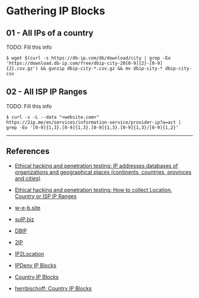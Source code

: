 # Gathering IP Blocks

## 01 - All IPs of a country

TODO: Fill this info

```
$ wget $(curl -s https://db-ip.com/db/download/city | grep -Eo 'https://download.db-ip.com/free/dbip-city-20[0-9]{2}-[0-9]{2}.csv.gz') && gunzip dbip-city-*.csv.gz && mv dbip-city-* dbip-city-csv
```

## 02 - All ISP IP Ranges

TODO: Fill this info

```
$ curl -s -L --data "<website.com>" https://2ip.me/en/services/information-service/provider-ip?a=act | grep -Eo '[0-9]{1,3}.[0-9]{1,3}.[0-9]{1,3}.[0-9]{1,3}/[0-9]{1,2}'
```

---
## References

- [Ethical hacking and penetration testing: IP addresses databases of organizations and geographical places (continents, countries, provinces and cities)](https://miloserdov.org/?p=4156)

- [Ethical hacking and penetration testing: How to collect Location, Country or ISP IP Ranges](https://miloserdov.org/?p=17)

- [w-e-b.site](https://w-e-b.site/)

- [suIP.biz](https://suip.biz/)

- [DBIP](https://db-ip.com/)

- [2IP](https://2ip.me/en/)

- [IP2Location](https://lite.ip2location.com/ip-address-ranges-by-country)

- [IPDeny IP Blocks](https://www.ipdeny.com/ipblocks/)

- [Country IP Blocks](https://www.countryipblocks.net/acl.php)

- [herrbischoff: Country IP Blocks](https://github.com/herrbischoff/country-ip-blocks)